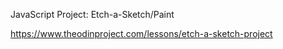 JavaScript Project: Etch-a-Sketch/Paint

https://www.theodinproject.com/lessons/etch-a-sketch-project